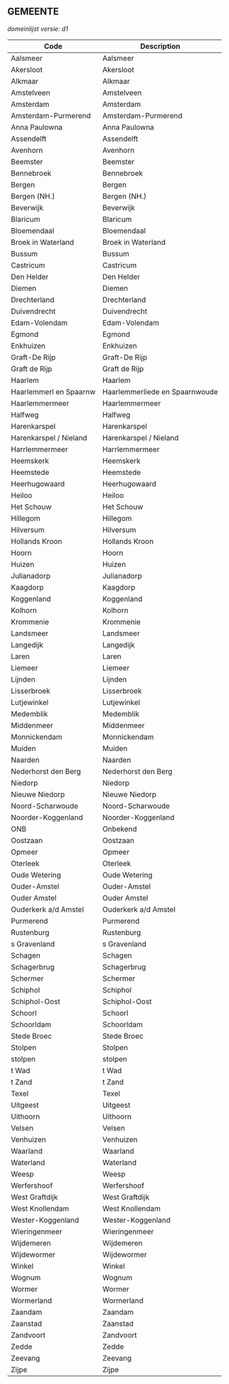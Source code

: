 ## GEMEENTE

*domeinlijst versie: d1* 

 |Code |Description	|
|	---	|	---	|
| Aalsmeer | Aalsmeer |
| Akersloot | Akersloot |
| Alkmaar | Alkmaar |
| Amstelveen | Amstelveen |
| Amsterdam | Amsterdam |
| Amsterdam-Purmerend | Amsterdam-Purmerend |
| Anna Paulowna | Anna Paulowna |
| Assendelft | Assendelft |
| Avenhorn | Avenhorn |
| Beemster | Beemster |
| Bennebroek | Bennebroek |
| Bergen | Bergen |
| Bergen (NH.) | Bergen (NH.) |
| Beverwijk | Beverwijk |
| Blaricum | Blaricum |
| Bloemendaal | Bloemendaal |
| Broek in Waterland | Broek in Waterland |
| Bussum | Bussum |
| Castricum | Castricum |
| Den Helder | Den Helder |
| Diemen | Diemen |
| Drechterland | Drechterland |
| Duivendrecht | Duivendrecht |
| Edam-Volendam | Edam-Volendam |
| Egmond | Egmond |
| Enkhuizen | Enkhuizen |
| Graft-De Rijp | Graft-De Rijp |
| Graft de Rijp | Graft de Rijp |
| Haarlem | Haarlem |
| Haarlemmerl en Spaarnw | Haarlemmerliede en Spaarnwoude |
| Haarlemmermeer | Haarlemmermeer |
| Halfweg | Halfweg |
| Harenkarspel | Harenkarspel |
| Harenkarspel / Nieland | Harenkarspel / Nieland |
| Harrlemmermeer | Harrlemmermeer |
| Heemskerk | Heemskerk |
| Heemstede | Heemstede |
| Heerhugowaard | Heerhugowaard |
| Heiloo | Heiloo |
| Het Schouw | Het Schouw |
| Hillegom | Hillegom |
| Hilversum | Hilversum |
| Hollands Kroon | Hollands Kroon |
| Hoorn | Hoorn |
| Huizen | Huizen |
| Julianadorp | Julianadorp |
| Kaagdorp | Kaagdorp |
| Koggenland | Koggenland |
| Kolhorn | Kolhorn |
| Krommenie | Krommenie |
| Landsmeer | Landsmeer |
| Langedijk | Langedijk |
| Laren | Laren |
| Liemeer | Liemeer |
| Lijnden | Lijnden |
| Lisserbroek | Lisserbroek |
| Lutjewinkel | Lutjewinkel |
| Medemblik | Medemblik |
| Middenmeer | Middenmeer |
| Monnickendam | Monnickendam |
| Muiden | Muiden |
| Naarden | Naarden |
| Nederhorst den Berg | Nederhorst den Berg |
| Niedorp | Niedorp |
| Nieuwe Niedorp | Nieuwe Niedorp |
| Noord-Scharwoude | Noord-Scharwoude |
| Noorder-Koggenland | Noorder-Koggenland |
| ONB | Onbekend |
| Oostzaan | Oostzaan |
| Opmeer | Opmeer |
| Oterleek | Oterleek |
| Oude Wetering | Oude Wetering |
| Ouder-Amstel | Ouder-Amstel |
| Ouder Amstel | Ouder Amstel |
| Ouderkerk a/d Amstel | Ouderkerk a/d Amstel |
| Purmerend | Purmerend |
| Rustenburg | Rustenburg |
| s Gravenland | s Gravenland |
| Schagen | Schagen |
| Schagerbrug | Schagerbrug |
| Schermer | Schermer |
| Schiphol | Schiphol |
| Schiphol-Oost | Schiphol-Oost |
| Schoorl | Schoorl |
| Schoorldam | Schoorldam |
| Stede Broec | Stede Broec |
| Stolpen | Stolpen |
| stolpen | stolpen |
| t Wad | t Wad |
| t Zand | t Zand |
| Texel | Texel |
| Uitgeest | Uitgeest |
| Uithoorn | Uithoorn |
| Velsen | Velsen |
| Venhuizen | Venhuizen |
| Waarland | Waarland |
| Waterland | Waterland |
| Weesp | Weesp |
| Werfershoof | Werfershoof |
| West Graftdijk | West Graftdijk |
| West Knollendam | West Knollendam |
| Wester-Koggenland | Wester-Koggenland |
| Wieringenmeer | Wieringenmeer |
| Wijdemeren | Wijdemeren |
| Wijdewormer | Wijdewormer |
| Winkel | Winkel |
| Wognum | Wognum |
| Wormer | Wormer |
| Wormerland | Wormerland |
| Zaandam | Zaandam |
| Zaanstad | Zaanstad |
| Zandvoort | Zandvoort |
| Zedde | Zedde |
| Zeevang | Zeevang |
| Zijpe | Zijpe |
